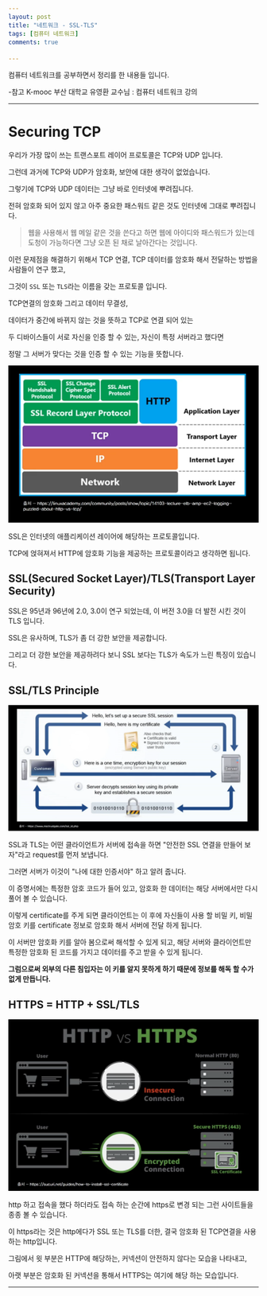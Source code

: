 ```yaml
---
layout: post
title: "네트워크 - SSL-TLS"
tags: [컴퓨터 네트워크]
comments: true

---
```



컴퓨터 네트워크를 공부하면서 정리를 한 내용들 입니다.

-참고 K-mooc 부산 대학교 유영환 교수님 : 컴퓨터 네트워크 강의

---

# Securing TCP

우리가 가장 많이 쓰는 트랜스포트 레이어 프로토콜은 TCP와 UDP 입니다.

그런데 과거에 TCP와 UDP가 암호화, 보안에 대한 생각이 없었습니다.

그렇기에 TCP와 UDP 데이터는 그냥 바로 인터넷에 뿌려집니다. 

전혀 암호화 되어 있지 않고 아주 중요한 패스워드 같은 것도 인터넷에 그대로 뿌려집니다.

> 웹을 사용해서 웹 메일 같은 것을 쓴다고 하면 웹에 아이디와 패스워드가 있는데 도청이 가능하다면 그냥 오픈 된 채로 날아간다는 것입니다.

이런 문제점을 해결하기 위해서 TCP 연결, TCP 데이터를 암호화 해서 전달하는 방법을 사람들이 연구 했고,

그것이 `SSL` 또는 `TLS`라는 이름을 갖는 프로토콜 입니다.

TCP연결의 암호화 그리고 데이터 무결성, 
 
데이터가 중간에 바뀌지 않는 것을 뜻하고 TCP로 연결 되어 있는

두 디바이스들이 서로 자신을 인증 할 수 있는, 자신이 특정 서버라고 했다면 

정말 그 서버가 맞다는 것을 인증 할 수 있는 기능을 뜻합니다.

<img src="https://raw.githubusercontent.com/junghyun100/junghyun100.github.io/master/images/1116/SSL.png">

SSL은 인터넷의 애플리케이션 레이어에 해당하는 프로토콜입니다.

TCP에 얹혀져서 HTTP에 암호화 기능을 제공하는 프로토콜이라고 생각하면 됩니다.

## SSL(Secured Socket Layer)/TLS(Transport Layer Security)

SSL은 95년과 96년에 2.0, 3.0이 연구 되었는데, 이 버전 3.0을 더 발전 시킨 것이 TLS 입니다.

SSL은 유사하며, TLS가 좀 더 강한 보안을 제공합니다.

그리고 더 강한 보안을 제공하려다 보니 SSL 보다는 TLS가 속도가 느린 특징이 있습니다.

## SSL/TLS Principle

<img src="https://github.com/junghyun100/junghyun100.github.io/blob/master/images/1116/SSL%EA%B3%BCTLS%EB%8F%99%EC%9E%91.png">

SSL과 TLS는 어떤 클라이언트가 서버에 접속을 하면 "안전한 SSL 연결을 만들어 보자"라고  request를 먼저 보냅니다.

그러면 서버가 이것이 "나에 대한 인증서야" 하고 알려 줍니다.

이 증명서에는 특정한 암호 코드가 들어 있고, 암호화 한 데이터는 해당 서버에서만 다시 풀어 볼 수 있습니다.

이렇게 certificate를 주게 되면 클라이언트는 이 후에 자신들이 사용 할 비밀 키, 비밀 암호 키를 certificate 정보로 암호화 해서 서버에 전달 하게 됩니다.

이 서버만 암호화 키를 알아 봄으로써 해석할 수 있게 되고, 해당 서버와 클라이언트만 특정한 암호화 된 코드를 가지고 데이터를 주고 받을 수 있게 됩니다.

<strong>그럼으로써 외부의 다른 침입자는 이 키를 알지 못하게 하기 때문에 정보를 해독 할 수가 없게 만듭니다.</strong>

## HTTPS  = HTTP + SSL/TLS

<img src="https://raw.githubusercontent.com/junghyun100/junghyun100.github.io/master/images/1116/HTTPS.png">

http 하고 접속을 했다 하더라도 접속 하는 순간에 https로 변경 되는 그런 사이트들을 종종 볼 수 있습니다.

이 https라는 것은 http에다가 SSL 또는 TLS를 더한, 결국 암호화 된 TCP연결을 사용 하는 http입니다.

그림에서 윗 부분은 HTTP에 해당하는, 커넥션이 안전하지 않다는 모습을 나타내고,

아랫 부분은 암호화 된 커넥션을 통해서 HTTPS는 여기에 해당 하는 모습입니다.

---
